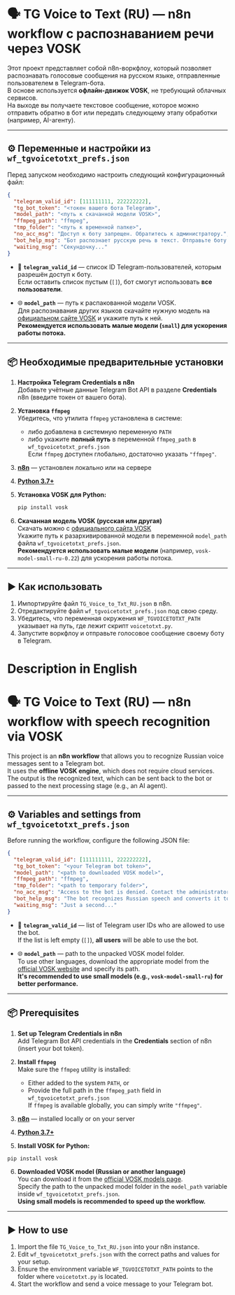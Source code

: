 # 🗣 TG Voice to Text (RU) — n8n workflow с распознаванием речи через VOSK

Этот проект представляет собой n8n-воркфлоу, который позволяет распознавать голосовые сообщения на русском языке, отправленные пользователем в Telegram-бота.  
В основе используется **офлайн-движок VOSK**, не требующий облачных сервисов.  
На выходе вы получаете текстовое сообщение, которое можно отправить обратно в бот или передать следующему этапу обработки (например, AI-агенту).

---

## ⚙️ Переменные и настройки из `wf_tgvoicetotxt_prefs.json`

Перед запуском необходимо настроить следующий конфигурационный файл:

```json
{
  "telegram_valid_id": [111111111, 222222222],
  "tg_bot_token": "<токен вашего бота Telegram>",
  "model_path": "<путь к скачанной модели VOSK>",
  "ffmpeg_path": "ffmpeg",
  "tmp_folder": "<путь к временной папке>",
  "no_acc_msg": "Доступ к боту запрещен. Обратитесь к администратору.",
  "bot_help_msg": "Бот распознает русскую речь в текст. Отправьте боту аудио с вашей речью.",
  "waiting_msg": "Секундочку..."
}
```

- 🔐 **`telegram_valid_id`** — список ID Telegram-пользователей, которым разрешён доступ к боту.  
  Если оставить список пустым (`[]`), бот смогут использовать **все пользователи**.

- 🌐 **`model_path`** — путь к распакованной модели VOSK.  
  Для распознавания других языков скачайте нужную модель на [официальном сайте VOSK](https://alphacephei.com/vosk/models) и укажите путь к ней.  
  **Рекомендуется использовать малые модели (`small`) для ускорения работы потока.**

---

## 📦 Необходимые предварительные установки

1. **Настройка Telegram Credentials в n8n**  
   Добавьте учётные данные Telegram Bot API в разделе **Credentials** n8n (введите токен от вашего бота).

2. **Установка `ffmpeg`**  
   Убедитесь, что утилита `ffmpeg` установлена в системе:
   - либо добавлена в системную переменную `PATH`
   - либо укажите **полный путь** в переменной `ffmpeg_path` в `wf_tgvoicetotxt_prefs.json`  
     Если `ffmpeg` доступен глобально, достаточно указать `"ffmpeg"`.

3. **[n8n](https://n8n.io/)** — установлен локально или на сервере

4. **[Python 3.7+](https://www.python.org/)**

5. **Установка VOSK для Python:**

   ```bash
   pip install vosk
   ```

6. **Скачанная модель VOSK (русская или другая)**  
   Скачать можно с [официального сайта VOSK](https://alphacephei.com/vosk/models)  
   Укажите путь к разархивированной модели в переменной `model_path` файла `wf_tgvoicetotxt_prefs.json`.  
   **Рекомендуется использовать малые модели** (например, `vosk-model-small-ru-0.22`) для ускорения работы потока.

---

## ▶️ Как использовать

1. Импортируйте файл `TG_Voice_to_Txt_RU.json` в n8n.
2. Отредактируйте файл `wf_tgvoicetotxt_prefs.json` под свою среду.
3. Убедитесь, что переменная окружения `WF_TGVOICETOTXT_PATH` указывает на путь, где лежит скрипт `voicetotxt.py`.
4. Запустите воркфлоу и отправьте голосовое сообщение своему боту в Telegram.

# Description in English

# 🗣 TG Voice to Text (RU) — n8n workflow with speech recognition via VOSK

This project is an **n8n workflow** that allows you to recognize Russian voice messages sent to a Telegram bot.  
It uses the **offline VOSK engine**, which does not require cloud services.  
The output is the recognized text, which can be sent back to the bot or passed to the next processing stage (e.g., an AI agent).

---

## ⚙️ Variables and settings from `wf_tgvoicetotxt_prefs.json`

Before running the workflow, configure the following JSON file:

```json
{
  "telegram_valid_id": [111111111, 222222222],
  "tg_bot_token": "<your Telegram bot token>",
  "model_path": "<path to downloaded VOSK model>",
  "ffmpeg_path": "ffmpeg",
  "tmp_folder": "<path to temporary folder>",
  "no_acc_msg": "Access to the bot is denied. Contact the administrator.",
  "bot_help_msg": "The bot recognizes Russian speech and converts it to text. Send an audio message to the bot.",
  "waiting_msg": "Just a second..."
}
```

- 🔐 **`telegram_valid_id`** — list of Telegram user IDs who are allowed to use the bot.  
  If the list is left empty (`[]`), **all users** will be able to use the bot.

- 🌐 **`model_path`** — path to the unpacked VOSK model folder.  
  To use other languages, download the appropriate model from the [official VOSK website](https://alphacephei.com/vosk/models) and specify its path.  
  **It's recommended to use small models (e.g., `vosk-model-small-ru`) for better performance.**
  
---

## 📦 Prerequisites

1. **Set up Telegram Credentials in n8n**  
   Add Telegram Bot API credentials in the **Credentials** section of n8n (insert your bot token).

2. **Install `ffmpeg`**  
   Make sure the `ffmpeg` utility is installed:
   - Either added to the system `PATH`, or  
   - Provide the full path in the `ffmpeg_path` field in `wf_tgvoicetotxt_prefs.json`  
     If `ffmpeg` is available globally, you can simply write `"ffmpeg"`.

3. **[n8n](https://n8n.io/)** — installed locally or on your server

4. **[Python 3.7+](https://www.python.org/)**

5. **Install VOSK for Python:**

```bash
pip install vosk
```

6. **Downloaded VOSK model (Russian or another language)**  
   You can download it from the [official VOSK models page](https://alphacephei.com/vosk/models).  
   Specify the path to the unpacked model folder in the `model_path` variable inside `wf_tgvoicetotxt_prefs.json`.  
   **Using small models is recommended to speed up the workflow.**

---

## ▶️ How to use

1. Import the file `TG_Voice_to_Txt_RU.json` into your n8n instance.
2. Edit `wf_tgvoicetotxt_prefs.json` with the correct paths and values for your setup.
3. Ensure the environment variable `WF_TGVOICETOTXT_PATH` points to the folder where `voicetotxt.py` is located.
4. Start the workflow and send a voice message to your Telegram bot.
